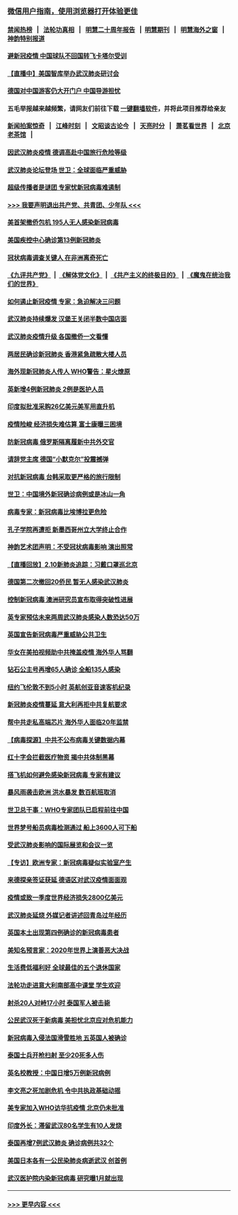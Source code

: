 ### [微信用户指南，使用浏览器打开体验更佳](https://github.com/gfw-breaker/banned-news1/blob/master/indexes/wechat-guide.md?t=0)
#### [禁闻热榜](热点新闻.md?t=0)  &nbsp;&nbsp;|&nbsp;&nbsp; [法轮功真相](https://github.com/gfw-breaker/truth/blob/master/README.md?t=0) &nbsp;&nbsp;|&nbsp;&nbsp; [明慧二十周年报告](https://github.com/gfw-breaker/mh-reports/blob/master/README.md?t=0) &nbsp;&nbsp;|&nbsp;&nbsp;[明慧期刊](https://github.com/gfw-breaker/mh-qikan) &nbsp;&nbsp;|&nbsp;&nbsp; [明慧海外之窗](https://github.com/gfw-breaker/mh-news/blob/master/README.md?t=0) &nbsp;&nbsp;|&nbsp;&nbsp; [神韵特别报道](https://github.com/gfw-breaker/mh-news/blob/master/shenyun.md?t=0)
#### [避新冠疫情 中国球队不回国转飞卡塔尔受训](../pages/nsc418/n11861447.md?t=02120102) 
#### [【直播中】美国智库举办武汉肺炎研讨会](../pages/nsc418/n11859838.md?t=02120102) 
#### [德国对中国游客仍大开门户 中国导游担忧](../pages/nsc418/n11861144.md?t=02120102) 
#### 五毛举报越来越频繁，请网友们前往下载 [一键翻墙软件](https://github.com/gfw-breaker/ssr-accounts)，并将此项目推荐给亲友
#### [新闻拍案惊奇](https://github.com/gfw-breaker/banned-news1/blob/master/pages/link4.md) &nbsp;&nbsp;|&nbsp;&nbsp; [江峰时刻](https://github.com/gfw-breaker/banned-news1/blob/master/pages/link4.md) &nbsp;&nbsp;|&nbsp;&nbsp; [文昭谈古论今](https://github.com/gfw-breaker/banned-news1/blob/master/pages/link4.md) &nbsp;&nbsp;|&nbsp;&nbsp; [天亮时分](https://github.com/gfw-breaker/banned-news1/blob/master/pages/link4.md) &nbsp;&nbsp;|&nbsp;&nbsp; [萧茗看世界](https://github.com/gfw-breaker/banned-news1/blob/master/pages/link4.md) &nbsp;&nbsp;|&nbsp;&nbsp; [北京老茶馆](https://github.com/gfw-breaker/banned-news1/blob/master/pages/link4.md) &nbsp;&nbsp;|&nbsp;&nbsp; 
#### [因武汉肺炎疫情 德调高赴中国旅行危险等级](../pages/nsc418/n11861064.md?t=02120102) 
#### [武汉肺炎论坛登场 世卫：全球面临严重威胁](../pages/nsc418/n11860999.md?t=02120102) 
#### [超级传播者是谜团 专家忧新冠病毒难遏制](../pages/nsc418/n11859686.md?t=02120102) 
#### [>>> 我要声明退出共产党、共青团、少年队 <<<](https://github.com/begood0513/goodnews/blob/master/quit/letter.md) 
#### [美首架撤侨包机 195人无人感染新冠病毒](../pages/nsc418/n11859908.md?t=02120102) 
#### [美国疾控中心确诊第13例新冠肺炎](../pages/nsc418/n11859966.md?t=02120102) 
#### [冠状病毒调查关键人 在非洲离奇死亡](../pages/nsc418/n11859798.md?t=02120102) 
#### [《九评共产党》](https://github.com/begood0513/9ping.md/blob/master/README.md) &nbsp;|&nbsp; [《解体党文化》](../../../../jtdwh.md/blob/master/README.md)  &nbsp;|&nbsp; [《共产主义的终极目的》](../../../../gczydzjmd.md/blob/master/README.md) &nbsp;|&nbsp; [《魔鬼在统治我们的世界》](../../../../mgztzwmdsj.md/blob/master/README.md) 
#### [如何遏止新冠疫情 专家：急迫解决三问题](../pages/nsc418/n11859685.md?t=02120102) 
#### [武汉肺炎持续爆发 汉堡王关闭半数中国店面](../pages/nsc418/n11859365.md?t=02120102) 
#### [武汉肺炎疫情升级 各国撤侨一文看懂](../pages/nsc418/n11859313.md?t=02120102) 
#### [两居民确诊新冠肺炎 香港紧急疏散大楼人员](../pages/nsc418/n11859332.md?t=02120102) 
#### [海外现新冠肺炎人传人 WHO警告：星火燎原](../pages/nsc418/n11859252.md?t=02120102) 
#### [英新增4例新冠肺炎 2例是医护人员](../pages/nsc418/n11856625.md?t=02120102) 
#### [印度拟批准采购26亿美元美军用直升机](../pages/nsc418/n11859143.md?t=02120102) 
#### [疫情险峻 经济损失难估算 富士康曝三困境](../pages/nsc418/n11859120.md?t=02120102) 
#### [防新冠病毒 俄罗斯隔离履新中共外交官](../pages/nsc418/n11859079.md?t=02120102) 
#### [请辞党主席 德国“小默克尔”投震撼弹](../pages/nsc418/n11858583.md?t=02120102) 
#### [对抗新冠病毒 台韩采取更严格的旅行限制](../pages/nsc418/n11858936.md?t=02120102) 
#### [世卫：中国境外新冠确诊病例或是冰山一角](../pages/nsc418/n11858781.md?t=02120102) 
#### [病毒专家：新冠病毒比埃博拉更危险](../pages/nsc418/n11858572.md?t=02120102) 
#### [孔子学院再遭拒 新墨西哥州立大学终止合作](../pages/nsc418/n11858661.md?t=02120102) 
#### [神韵艺术团声明：不受冠状病毒影响 演出照常](../pages/nsc418/n11858801.md?t=02120102) 
#### [【直播回放】2.10新肺炎追踪：习戴口罩巡北京](../pages/nsc418/n11858548.md?t=02120102) 
#### [德国第二次撤回20侨民 暂无人感染武汉肺炎](../pages/nsc418/n11858633.md?t=02120102) 
#### [控制新冠病毒 澳洲研究员宣布取得突破性进展](../pages/nsc418/n11858505.md?t=02120102) 
#### [英专家预估未来两周武汉肺炎感染人数恐达50万](../pages/nsc418/n11857886.md?t=02120102) 
#### [英国宣告新冠病毒严重威胁公共卫生](../pages/nsc418/n11858285.md?t=02120102) 
#### [华女在美拍视频助中共掩盖疫情 海外华人骂翻](../pages/nsc418/n11857407.md?t=02120102) 
#### [钻石公主号再增65人确诊 全船135人感染](../pages/nsc418/n11857366.md?t=02120102) 
#### [纽约飞伦敦不到5小时 英航创亚音速客机纪录](../pages/nsc418/n11857405.md?t=02120102) 
#### [新冠肺炎疫情蔓延 意大利再拒中共复航要求](../pages/nsc418/n11857200.md?t=02120102) 
#### [帮中共走私高端芯片 海外华人面临20年监禁](../pages/nsc418/n11855016.md?t=02120102) 
#### [【病毒探源】中共不公布病毒关键数据内幕](../pages/nsc418/n11856584.md?t=02120102) 
#### [红十字会拦截医疗物资 揭中共体制黑幕](../pages/nsc418/n11856750.md?t=02120102) 
#### [搭飞机如何避免感染新冠病毒 专家有建议](../pages/nsc418/n11853427.md?t=02120102) 
#### [暴风雨袭击欧洲 洪水暴发 数百航班取消](../pages/nsc418/n11856453.md?t=02120102) 
#### [世卫总干事：WHO专家团队已启程前往中国](../pages/nsc418/n11856612.md?t=02120102) 
#### [世界梦号船员病毒检测通过 船上3600人可下船](../pages/nsc418/n11856520.md?t=02120102) 
#### [受武汉肺炎影响的国际展览和会议一览](../pages/nsc418/n11856420.md?t=02120102) 
#### [【专访】欧洲专家：新冠病毒疑似实验室产生](../pages/nsc418/n11856378.md?t=02120102) 
#### [来德探亲签证获延 德语区对武汉疫情面面观](../pages/nsc418/n11856283.md?t=02120102) 
#### [疫情或致一季度世界经济损失2800亿美元](../pages/nsc418/n11855639.md?t=02120102) 
#### [武汉肺炎延烧 外媒记者讲述回青岛过年经历](../pages/nsc418/n11856159.md?t=02120102) 
#### [英国本土出现第四例确诊的新冠病毒患者](../pages/nsc418/n11855930.md?t=02120102) 
#### [美知名预言家：2020年世界上演善恶大决战](../pages/nsc418/n11855418.md?t=02120102) 
#### [生活费低福利好 全球最佳的五个退休国家](../pages/nsc418/n11848347.md?t=02120102) 
#### [法轮功走进意大利南部高中课堂 学生欢迎](../pages/nsc418/n11853859.md?t=02120102) 
#### [射杀20人对峙17小时 泰国军人被击毙](../pages/nsc418/n11854869.md?t=02120102) 
#### [公民武汉死于新病毒 美担忧北京应对危机能力](../pages/nsc418/n11854331.md?t=02120102) 
#### [新冠病毒入侵法国滑雪胜地 五英国人被确诊](../pages/nsc418/n11854307.md?t=02120102) 
#### [泰国士兵开枪扫射 至少20死多人伤](../pages/nsc418/n11854276.md?t=02120102) 
#### [英名校教授：中国日增5万例新冠病例](../pages/nsc418/n11854174.md?t=02120102) 
#### [李文亮之死加剧危机 令中共执政基础动摇](../pages/nsc418/n11854003.md?t=02120102) 
#### [美专家加入WHO访华抗疫情 北京仍未批准](../pages/nsc418/n11854043.md?t=02120102) 
#### [印度外长：滞留武汉80名学生有10人发烧](../pages/nsc418/n11853821.md?t=02120102) 
#### [泰国再增7例武汉肺炎 确诊病例共32个](../pages/nsc418/n11853808.md?t=02120102) 
#### [美国日本各有一公民染肺炎病逝武汉 创首例](../pages/nsc418/n11853509.md?t=02120102) 
#### [武汉医护院内染新冠病毒 研究曝1月就出现](../pages/nsc418/n11852928.md?t=02120102) 

----
#### [ >>> 更早内容 <<< ](../indexes/nsc418-earlier.md)
